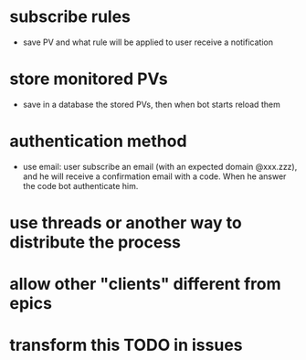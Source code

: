 

# subscribe rules
* save PV and what rule will be applied to user receive a notification

# store monitored PVs
* save in a database the stored PVs, then when bot starts reload them

# authentication method
* use email: user subscribe an email (with an expected domain @xxx.zzz), 
and he will receive a confirmation email with a code. When he answer the code
bot authenticate him.

# use threads or another way to distribute the process

# allow other "clients" different from epics

# transform this TODO in issues
